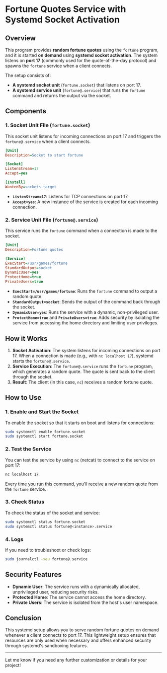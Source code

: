 # Fortune Quotes Service with Systemd Socket Activation

## Overview
This program provides **random fortune quotes** using the `fortune` program, and it is started **on demand** using **systemd socket activation**. The system listens on **port 17** (commonly used for the quote-of-the-day protocol) and spawns the `fortune` service when a client connects.

The setup consists of:
- **A systemd socket unit** (`fortune.socket`) that listens on port 17.
- **A systemd service unit** (`fortune@.service`) that runs the `fortune` command and returns the output via the socket.

## Components

### 1. **Socket Unit File** (`fortune.socket`)
This socket unit listens for incoming connections on port 17 and triggers the `fortune@.service` when a client connects.

```ini
[Unit]
Description=Socket to start fortune

[Socket]
ListenStream=17
Accept=yes

[Install]
WantedBy=sockets.target
```

- **`ListenStream=17`**: Listens for TCP connections on port 17.
- **`Accept=yes`**: A new instance of the service is created for each incoming connection.

### 2. **Service Unit File** (`fortune@.service`)
This service runs the `fortune` command when a connection is made to the socket.

```ini
[Unit]
Description=Fortune quotes

[Service]
ExecStart=/usr/games/fortune
StandardOutput=socket
DynamicUser=yes
ProtectHome=true
PrivateUsers=true
```

- **`ExecStart=/usr/games/fortune`**: Runs the `fortune` command to output a random quote.
- **`StandardOutput=socket`**: Sends the output of the command back through the socket.
- **`DynamicUser=yes`**: Runs the service with a dynamic, non-privileged user.
- **`ProtectHome=true`** and **`PrivateUsers=true`**: Adds security by isolating the service from accessing the home directory and limiting user privileges.

## How it Works
1. **Socket Activation**: The system listens for incoming connections on port 17. When a connection is made (e.g., with `nc localhost 17`), systemd starts the `fortune@.service`.
2. **Service Execution**: The `fortune@.service` runs the `fortune` program, which generates a random quote. The quote is sent back to the client through the socket.
3. **Result**: The client (in this case, `nc`) receives a random fortune quote.

## How to Use

### 1. Enable and Start the Socket
To enable the socket so that it starts on boot and listens for connections:
```bash
sudo systemctl enable fortune.socket
sudo systemctl start fortune.socket
```

### 2. Test the Service
You can test the service by using `nc` (netcat) to connect to the service on port 17:
```bash
nc localhost 17
```

Every time you run this command, you'll receive a new random quote from the `fortune` service.

### 3. Check Status
To check the status of the socket and service:
```bash
sudo systemctl status fortune.socket
sudo systemctl status fortune@<instance>.service
```

### 4. Logs
If you need to troubleshoot or check logs:
```bash
sudo journalctl -xeu fortune@.service
```

## Security Features
- **Dynamic User**: The service runs with a dynamically allocated, unprivileged user, reducing security risks.
- **Protected Home**: The service cannot access the home directory.
- **Private Users**: The service is isolated from the host's user namespace.

## Conclusion
This systemd setup allows you to serve random fortune quotes on demand whenever a client connects to port 17. This lightweight setup ensures that resources are only used when necessary and offers enhanced security through systemd's sandboxing features.

---

Let me know if you need any further customization or details for your project!
